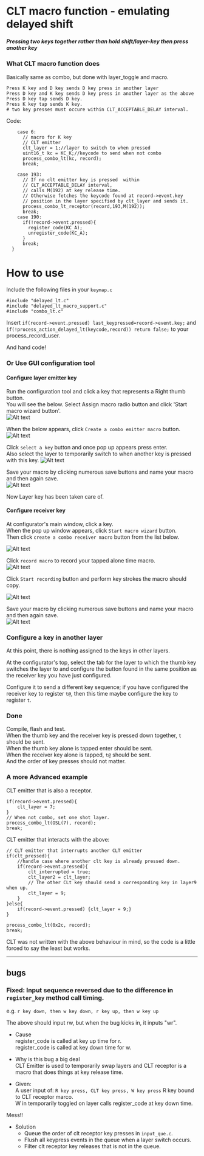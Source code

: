 # CLT macro function - emulating delayed shift  
##### Pressing two keys together rather than hold shift/layer-key then press another key


### What CLT macro function does  
Basically same as combo, but done with layer_toggle and macro. 

    Press K key and D key sends D key press in another layer
    Press D key and K key sends D key press in another layer as the above  
    Press D key tap sends D key.
    Press K key tap sends K key.
    # two key presses must occure within CLT_ACCEPTABLE_DELAY interval.
    
Code:  

        
        case 6:
          // macro for K key
          // CLT emitter
          clt_layer = 1;//layer to switch to when pressed
          uint16_t kc = KC_K;//keycode to send when not combo 
          process_combo_lt(kc, record);
          break;
        
        case 193:
          // If no clt emitter key is pressed  within
          // CLT_ACCEPTABLE_DELAY interval,
          // calls M(192) at key release time. 
          // Otherwise fetches the keycode found at record->event.key 
          // position in the layer specified by clt_layer and sends it.  
          process_combo_lt_receptor(record,193,M(192)); 
          break;
        case 190:
          if(!record->event.pressed){
            register_code(KC_A);
            unregister_code(KC_A);
          }
          break;
      }
    
  

# How to use  
Include the following files in your `keymap.c`  

    #include "delayed_lt.c"
    #include "delayed_lt_macro_support.c"
    #include "combo_lt.c"
    
Insert `if(record->event.pressed) last_keypressed=record->event.key;` and ` if(!process_action_delayed_lt(keycode,record)) return false;` to your process_record_user.  
    
And hand code!  

### Or Use GUI configuration tool

#### Configure layer emitter key
Run the configuration tool and click a key that represents a Right thumb button.   
You will see the below.
Select Assign macro radio button and click 'Start macro wizard button'.   
![Alt text](key_configurator.png?raw=false "Key configurator")    
  
When the below appears, click `Create a combo emitter macro` button.   
![Alt text](macro_wizard.png?raw=false "Key configurator")    
  
  
Click `select a key` button and once pop up appears press enter.  
Also select the layer to temporarily switch to when another key is 
pressed with this key.
![Alt text](clt_emitter_config.png?raw=false "Key configurator")     
    
Save your macro by clicking numerous save buttons and name your macro and then 
again save.      
![Alt text](key_configurator.png?raw=false "Key configurator")    
  
  
Now Layer key has been taken care of.


#### Configure receiver key
At configurator's main window, click a key.   
When the pop up window appears, click `Start macro wizard` button.  
Then click `create a combo receiver macro` button from the list below.   
  
![Alt text](macro_wizard.png?raw=false "Key configurator")    
  

Click `record macro` to record your tapped alone time macro.      
![Alt text](clt_receiver_config.png?raw=false "Key configurator")      
  
  
Click `Start recording` button and perform key strokes the macro should copy.
    
![Alt text](macro_recorder.png?raw=false "Key configurator")    
  
Save your macro by clicking numerous save buttons and name your macro and then 
again save.    
![Alt text](key_configurator.png?raw=true "Key configurator")    


### Configure a key in another layer 
At this point, there is nothing assigned to the keys in other layers.  
  
At the configurator's top, select the tab for the layer to which 
the thumb key switches the layer to and configure the button found 
in the same position as the receiver key you have just configured.  
  
Configure it to send a different key sequence; if you have 
configured the receiver key to register `t@`, then this time maybe 
configure the key to register `t`.  
  
   
### Done  
Compile, flash and test.  
When the thumb key and the receiver key is pressed down together, `t` should be sent.   
When the thumb key alone is tapped enter should be sent.  
When the receiver key alone is tapped, `t@` should be sent.   
And the order of key presses should not matter.  


### A more Advanced example

CLT emitter that is also a receptor.
    
    if(record->event.pressed){
        clt_layer = 7;
    }
    // When not combo, set one shot layer.
    process_combo_lt(OSL(7), record);
    break;
    
    
CLT emitter that interacts with the above:  

    // CLT emitter that interrupts another CLT emitter  
    if(clt_pressed){
        //handle case where another clt key is already pressed down.
        if(record->event.pressed){
            clt_interrupted = true;
            clt_layer2 = clt_layer;
            // The other CLt key should send a corresponding key in layer9 when up.
            clt_layer = 9;
        }
    }else{
        if(record->event.pressed) {clt_layer = 9;}
    }

    process_combo_lt(0x2c, record);
    break;


CLT was not written with the above behaviour in mind, so the code is a little 
forced to say the least but works.
  

******
## bugs  

### Fixed: Input sequence reversed due to the difference in `register_key` method call timing.  
e.g. `r key down, then w key down, r key up, then w key up`  
  
The above should input rw, but when the bug kicks in, it inputs "wr".  
+ Cause  
register_code is called at key up time for r.  
register_code is called at key down time for w.  
  
+ Why is this bug a big deal  
CLT Emitter is used to temporarily swap layers and CLT receptor is a macro 
that does things at key release time.  
+ Given:  
A user input of: `R key press, CLT key press, W key press`
R key bound to CLT receptor marco.  
W in temporarily toggled on layer calls register_code at key down time.  
  
Mess!!  

+ Solution  
  + Queue the order of clt receptor key presses in `input_que.c`.  
  + Flush all keypress events in the queue when a layer switch occurs.   
  + Filter clt receptor key releases that is not in the queue.  

  



